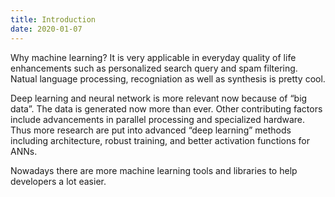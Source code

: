 ```yaml
---
title: Introduction
date: 2020-01-07
---
```


Why machine learning? It is very applicable in everyday quality of life enhancements such as personalized search query and spam filtering. Natual language processing, recogniation as well as synthesis is pretty cool.

Deep learning and neural network is more relevant now because of “big data”. The data is generated now more than ever. Other contributing factors include advancements in parallel processing and specialized hardware. Thus more research are put into advanced “deep learning” methods including architecture, robust training, and better activation functions for ANNs.

Nowadays there are more machine learning tools and libraries to help developers a lot easier.
